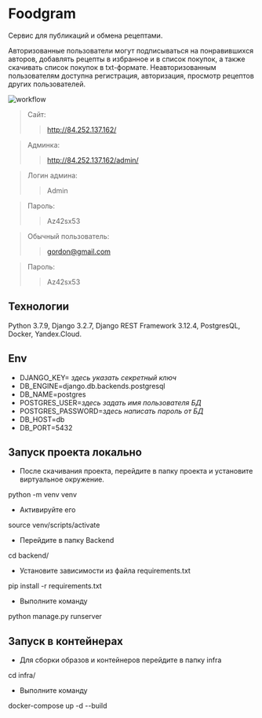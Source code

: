 # Foodgram

Cервис для публикаций и обмена рецептами.

Авторизованные пользователи могут подписываться на понравившихся авторов, добавлять рецепты в избранное и в список покупок, а также скачивать список покупок в txt-формате. Неавторизованным пользователям доступна регистрация, авторизация, просмотр рецептов других пользователей.

![workflow](https://github.com/EscapeFromHell/foodgram-project-react/actions/workflows/main.yml/badge.svg)

> Сайт:
>> http://84.252.137.162/

> Админка:
>> http://84.252.137.162/admin/

> Логин админа:
>> Admin

> Пароль:
>> Az42sx53

> Обычный пользователь:
>> gordon@gmail.com

> Пароль:
>> Az42sx53

## Технологии
Python 3.7.9, Django 3.2.7, Django REST Framework 3.12.4, PostgresQL, Docker, Yandex.Cloud.

## Env
- DJANGO_KEY= _здесь указать секретный ключ_
- DB_ENGINE=django.db.backends.postgresql
- DB_NAME=postgres
- POSTGRES_USER=_здесь задать имя пользователя БД_
- POSTGRES_PASSWORD=_здесь написать пароль от БД_
- DB_HOST=db
- DB_PORT=5432

## Запуск проекта локально
- После скачивания проекта, перейдите в папку проекта и установите виртуальное окружение.

python -m venv venv

- Активируйте его

source venv/scripts/activate

- Перейдите в папку Backend

cd backend/

- Установите зависимости из файла requirements.txt

pip install -r requirements.txt

- Выполните команду

python manage.py runserver

## Запуск в контейнерах
- Для сборки образов и контейнеров перейдите в папку infra

cd infra/

- Выполните команду

docker-compose up -d --build 
